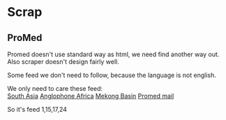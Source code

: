 # Scrap

## ProMed

Promed doesn't use standard way as html, we need find another way out. Also scraper doesn't design fairly well.

Some feed we don't need to follow, because the language is not english.

We only need to care these feed:  
[South Asia](http://www.promedmail.org/ajax/getPosts.php?edate=2019-01-24&return_map=0&feed_id=170&seltype=latest)
[Anglophone Africa](http://www.promedmail.org/ajax/getPosts.php?edate=2019-02-24&return_map=0&feed_id=24&seltype=latest)
[Mekong Basin](http://www.promedmail.org/ajax/getPosts.php?edate=2019-01-24&return_map=0&feed_id=15&seltype=latest)
[Promed mail](http://www.promedmail.org/ajax/getPosts.php?edate=2019-02-24&return_map=0&feed_id=1&seltype=latest)

So it's feed 1,15,17,24
